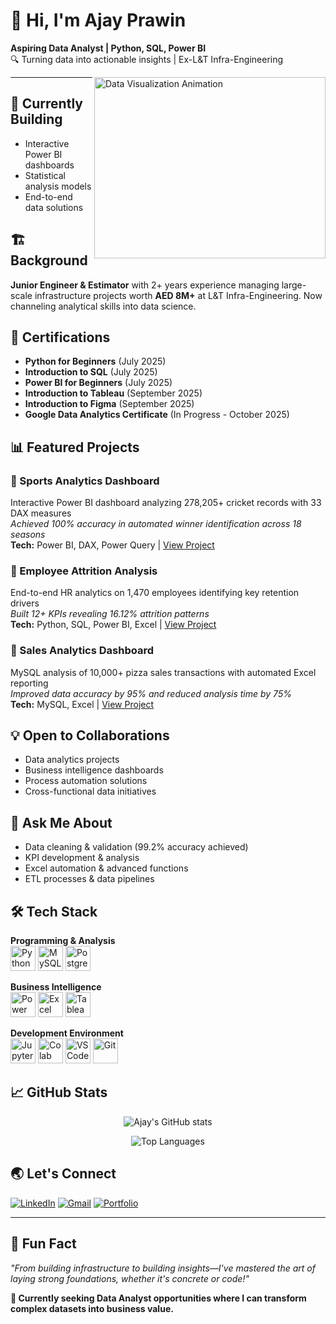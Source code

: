 # 👋 Hi, I'm Ajay Prawin
**Aspiring Data Analyst | Python, SQL, Power BI**  
🔍 Turning data into actionable insights | Ex-L&T Infra-Engineering

<img align="right" width="370" height="290" alt="Data Visualization Animation" src="https://i.pinimg.com/originals/47/f0/34/47f0342cec72b800463bf003eac1257e.gif">

---

## 🎯 Currently Building
- Interactive Power BI dashboards
- Statistical analysis models  
- End-to-end data solutions

## 🏗️ Background
**Junior Engineer & Estimator** with 2+ years experience managing large-scale infrastructure projects worth **AED 8M+** at L&T Infra-Engineering. Now channeling analytical skills into data science.

## 🏅 Certifications
- **Python for Beginners** (July 2025)
- **Introduction to SQL** (July 2025)  
- **Power BI for Beginners** (July 2025)
- **Introduction to Tableau** (September 2025)
- **Introduction to Figma** (September 2025)
- **Google Data Analytics Certificate** (In Progress - October 2025)

## 📊 Featured Projects

### 🏏 Sports Analytics Dashboard
Interactive Power BI dashboard analyzing 278,205+ cricket records with 33 DAX measures  
*Achieved 100% accuracy in automated winner identification across 18 seasons*  
**Tech:** Power BI, DAX, Power Query | [View Project](https://github.com/Ajay-Prawin/sports-analytics-dashboard)

### 👥 Employee Attrition Analysis  
End-to-end HR analytics on 1,470 employees identifying key retention drivers  
*Built 12+ KPIs revealing 16.12% attrition patterns*  
**Tech:** Python, SQL, Power BI, Excel | [View Project](https://github.com/Ajay-Prawin/employee-attrition-analysis)

### 🍕 Sales Analytics Dashboard
MySQL analysis of 10,000+ pizza sales transactions with automated Excel reporting  
*Improved data accuracy by 95% and reduced analysis time by 75%*  
**Tech:** MySQL, Excel | [View Project](https://github.com/Ajay-Prawin/Pizza-dashboard)

## 💡 Open to Collaborations
- Data analytics projects
- Business intelligence dashboards  
- Process automation solutions
- Cross-functional data initiatives

## 💬 Ask Me About
- Data cleaning & validation (99.2% accuracy achieved)
- KPI development & analysis
- Excel automation & advanced functions
- ETL processes & data pipelines

## 🛠️ Tech Stack

**Programming & Analysis**  
<img height="40" src="https://img.icons8.com/color/48/000000/python.png" alt="Python"/> <img height="40" src="https://img.icons8.com/color/48/000000/mysql-logo.png" alt="MySQL"/> <img height="40" src="https://img.icons8.com/color/48/000000/postgreesql.png" alt="PostgreSQL"/>

**Business Intelligence**  
<img height="40" src="https://img.icons8.com/color/48/000000/power-bi.png" alt="Power BI"/> <img height="40" src="https://img.icons8.com/fluency/48/000000/microsoft-excel-2019.png" alt="Excel"/> <img height="40" src="https://cdn.worldvectorlogo.com/logos/tableau-software.svg" alt="Tableau" width="40"/>

**Development Environment**  
<img height="40" src="https://img.icons8.com/color/48/000000/jupyter.png" alt="Jupyter"/> <img height="40" src="https://img.icons8.com/color/48/000000/google-colab.png" alt="Colab"/> <img height="40" src="https://img.icons8.com/color/48/000000/visual-studio-code-2019.png" alt="VS Code"/> <img height="40" src="https://img.icons8.com/color/50/000000/git.png" alt="Git"/>

## 📈 GitHub Stats
<div align="center">

![Ajay's GitHub stats](https://github-readme-stats.vercel.app/api?username=Ajay-Prawin&theme=dark&show_icons=true&hide_border=true)

![Top Languages](https://github-readme-stats.vercel.app/api/top-langs/?username=Ajay-Prawin&theme=dark&show_icons=true&hide_border=true&layout=compact)

</div>

## 🌏 Let's Connect
[![LinkedIn](https://img.shields.io/badge/LinkedIn-0077B5?style=for-the-badge&logo=linkedin&logoColor=white)](https://www.linkedin.com/in/ajay-prawin)
[![Gmail](https://img.shields.io/badge/Gmail-D14836?style=for-the-badge&logo=gmail&logoColor=white)](mailto:ajayprawinsk@gmail.com)
[![Portfolio](https://img.shields.io/badge/Portfolio-FF5722?style=for-the-badge&logo=todoist&logoColor=white)](https://github.com/Ajay-Prawin)

---

## 📣 Fun Fact
*"From building infrastructure to building insights—I've mastered the art of laying strong foundations, whether it's concrete or code!"* 

**🚀 Currently seeking Data Analyst opportunities where I can transform complex datasets into business value.**
